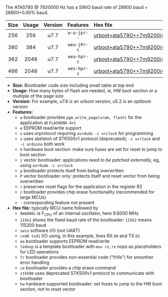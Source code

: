 The ATA5790 @ 7920000 Hz has a SWIO baud rate of 28800 baud = 28800+0.00% baud.

|Size|Usage|Version|Features|Hex file|
|:-:|:-:|:-:|:-:|:--|
|256|256|u7.7|`w-u-jpr--`|[urboot+ata5790++7m9200i+++28k8_swio_rxb0_txb1_lednop.hex](https://raw.githubusercontent.com/stefanrueger/urboot.hex/main/mcus/ata5790/internal_oscillator/fint++7m9200_Hz/br+++28k8_bps/urboot+ata5790++7m9200i+++28k8_swio_rxb0_txb1_lednop.hex)|
|380|384|u7.7|`weu-jPr-c`|[urboot+ata5790++7m9200i+++28k8_swio_rxb0_txb1_ee_lednop_fr_ce.hex](https://raw.githubusercontent.com/stefanrueger/urboot.hex/main/mcus/ata5790/internal_oscillator/fint++7m9200_Hz/br+++28k8_bps/urboot+ata5790++7m9200i+++28k8_swio_rxb0_txb1_ee_lednop_fr_ce.hex)|
|362|2048|u7.7|`weu-hpr-c`|[urboot+ata5790++7m9200i+++28k8_swio_rxb0_txb1_ee_lednop_fr_ce_hw.hex](https://raw.githubusercontent.com/stefanrueger/urboot.hex/main/mcus/ata5790/internal_oscillator/fint++7m9200_Hz/br+++28k8_bps/urboot+ata5790++7m9200i+++28k8_swio_rxb0_txb1_ee_lednop_fr_ce_hw.hex)|
|466|2048|u7.7|`wes-hpr-c`|[urboot+ata5790++7m9200i+++28k8_swio_rxb0_txb1_ee_lednop_fr_ce_stk500_hw.hex](https://raw.githubusercontent.com/stefanrueger/urboot.hex/main/mcus/ata5790/internal_oscillator/fint++7m9200_Hz/br+++28k8_bps/urboot+ata5790++7m9200i+++28k8_swio_rxb0_txb1_ee_lednop_fr_ce_stk500_hw.hex)|

- **Size:** Bootloader code size including small table at top end
- **Usage:** How many bytes of flash are needed, ie, HW boot section or a multiple of the page size
- **Version:** For example, u7.6 is an urboot version, o5.2 is an optiboot version
- **Features:**
  + `w` bootloader provides `pgm_write_page(sram, flash)` for the application at `FLASHEND-4+1`
  + `e` EEPROM read/write support
  + `u` uses urprotocol requiring `avrdude -c urclock` for programming
  + `s` uses skeleton of STK500v1 protocol (deprecated); `-c urclock` and `-c arduino` both work
  + `h` hardware boot section: make sure fuses are set for reset to jump to boot section
  + `j` vector bootloader: applications *need to be patched externally*, eg, using `avrdude -c urclock`
  + `p` bootloader protects itself from being overwritten
  + `P` vector bootloader only: protects itself and reset vector from being overwritten
  + `r` preserves reset flags for the application in the register R2
  + `c` bootloader provides chip erase functionality (recommended for large MCUs)
  + `-` corresponding feature not present
- **Hex file:** typically MCU name followed by
  + `9m6000i` is F<sub>CPU</sub> of an internal oscillator, here 9.6000 MHz
  + `115k2` shows the fixed baud rate of the bootloader: `115k2` means 115200 baud
  + `swio` software I/O (not UART)
  + `rxd0 txd1` I/O using, in this example, lines RX `D0` and TX `D1`
  + `ee` bootloader supports EEPROM read/write
  + `lednop` is a template bootloader with `mov rx,rx` nops as placeholders for LED operations
  + `fr` bootloader provides non-essential code ("frills") for smoother error handling
  + `ce` bootloader provides a chip erase command
  + `stk500` uses deprecated STK500v1 protocol to communicate with bootloader
  + `hw` hardware supported bootloader: set fuses to jump to the HW boot section, not to reset vector
